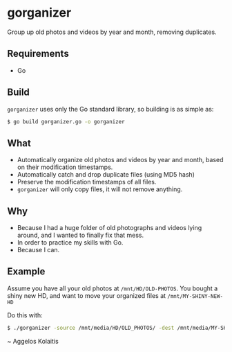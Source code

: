 # gorganizer

Group up old photos and videos by year and month, removing duplicates.

## Requirements

- Go

## Build

`gorganizer` uses only the Go standard library, so building is as simple as:

```bash
$ go build gorganizer.go -o gorganizer
```

## What

- Automatically organize old photos and videos by year and month, based on
  their modification timestamps.
- Automatically catch and drop duplicate files (using MD5 hash)
- Preserve the modification timestamps of all files.
- `gorganizer` will only copy files, it will not remove anything.

## Why

- Because I had a huge folder of old photographs and videos lying around, and
  I wanted to finally fix that mess.
- In order to practice my skills with Go.
- Because I can.

## Example

Assume you have all your old photos at `/mnt/HD/OLD-PHOTOS`. You bought a shiny
new HD, and want to move your organized files at `/mnt/MY-SHINY-NEW-HD`

Do this with:

```bash
$ ./gorganizer -source /mnt/media/HD/OLD_PHOTOS/ -dest /mnt/media/MY-SHINY-NEW-HD
```


~ Aggelos Kolaitis
